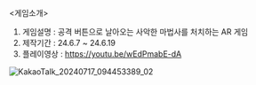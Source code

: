 <게임소개>

1. 게임설명 : 공격 버튼으로 날아오는 사악한 마법사를 처치하는 AR 게임
2. 제작기간 : 24.6.7 ~ 24.6.19
3. 플레이영상 : https://youtu.be/wEdPmabE-dA

![KakaoTalk_20240717_094453389_02](https://github.com/user-attachments/assets/96ad0ac4-d98c-4252-9d30-1a27a789f1ee)
